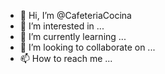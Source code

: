 - 👋 Hi, I’m @CafeteriaCocina
- 👀 I’m interested in ...
- 🌱 I’m currently learning ...
- 💞️ I’m looking to collaborate on ...
- 📫 How to reach me ...

<!---
CafeteriaCocina/CafeteriaCocina is a ✨ special ✨ repository because its `README.md` (this file) appears on your GitHub profile.
You can click the Preview link to take a look at your changes.
--->
